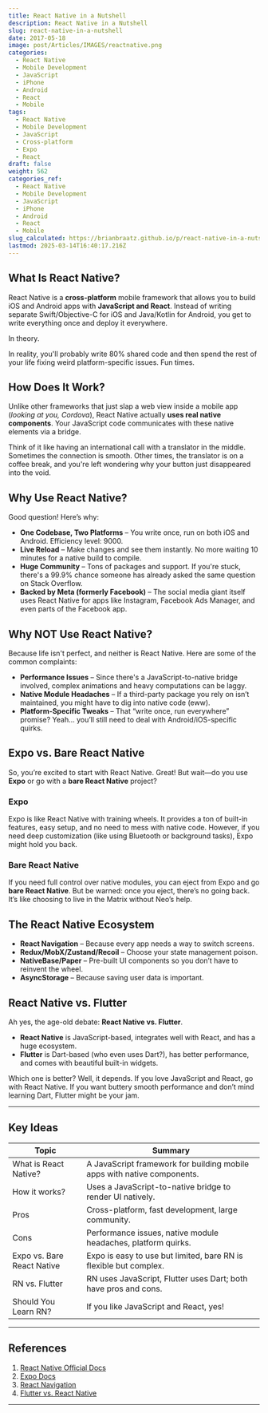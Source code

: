```yaml
---
title: React Native in a Nutshell
description: React Native in a Nutshell
slug: react-native-in-a-nutshell
date: 2017-05-18
image: post/Articles/IMAGES/reactnative.png
categories:
  - React Native
  - Mobile Development
  - JavaScript
  - iPhone
  - Android
  - React
  - Mobile
tags:
  - React Native
  - Mobile Development
  - JavaScript
  - Cross-platform
  - Expo
  - React
draft: false
weight: 562
categories_ref:
  - React Native
  - Mobile Development
  - JavaScript
  - iPhone
  - Android
  - React
  - Mobile
slug_calculated: https://brianbraatz.github.io/p/react-native-in-a-nutshell
lastmod: 2025-03-14T16:40:17.216Z
---
```

<!-- 
# React Native in a Nutshell

Alright, folks, let's talk about **React Native**—the magical unicorn that lets you build mobile apps using JavaScript. Sounds like a dream, right? Well, kinda. -->

## What Is React Native?

React Native is a **cross-platform** mobile framework that allows you to build iOS and Android apps with **JavaScript and React**. Instead of writing separate Swift/Objective-C for iOS and Java/Kotlin for Android, you get to write everything once and deploy it everywhere.

In theory.

In reality, you'll probably write 80% shared code and then spend the rest of your life fixing weird platform-specific issues. Fun times.

## How Does It Work?

Unlike other frameworks that just slap a web view inside a mobile app (*looking at you, Cordova*), React Native actually **uses real native components**. Your JavaScript code communicates with these native elements via a bridge.

Think of it like having an international call with a translator in the middle. Sometimes the connection is smooth. Other times, the translator is on a coffee break, and you're left wondering why your button just disappeared into the void.

## Why Use React Native?

Good question! Here’s why:

* **One Codebase, Two Platforms** – You write once, run on both iOS and Android. Efficiency level: 9000.
* **Live Reload** – Make changes and see them instantly. No more waiting 10 minutes for a native build to compile.
* **Huge Community** – Tons of packages and support. If you're stuck, there's a 99.9% chance someone has already asked the same question on Stack Overflow.
* **Backed by Meta (formerly Facebook)** – The social media giant itself uses React Native for apps like Instagram, Facebook Ads Manager, and even parts of the Facebook app.

## Why NOT Use React Native?

Because life isn't perfect, and neither is React Native. Here are some of the common complaints:

* **Performance Issues** – Since there's a JavaScript-to-native bridge involved, complex animations and heavy computations can be laggy.
* **Native Module Headaches** – If a third-party package you rely on isn’t maintained, you might have to dig into native code (eww).
* **Platform-Specific Tweaks** – That “write once, run everywhere” promise? Yeah… you’ll still need to deal with Android/iOS-specific quirks.

## Expo vs. Bare React Native

So, you’re excited to start with React Native. Great! But wait—do you use **Expo** or go with a **bare React Native** project?

### Expo

Expo is like React Native with training wheels. It provides a ton of built-in features, easy setup, and no need to mess with native code. However, if you need deep customization (like using Bluetooth or background tasks), Expo might hold you back.

### Bare React Native

If you need full control over native modules, you can eject from Expo and go **bare React Native**. But be warned: once you eject, there’s no going back. It’s like choosing to live in the Matrix without Neo’s help.

## The React Native Ecosystem

* **React Navigation** – Because every app needs a way to switch screens.
* **Redux/MobX/Zustand/Recoil** – Choose your state management poison.
* **NativeBase/Paper** – Pre-built UI components so you don’t have to reinvent the wheel.
* **AsyncStorage** – Because saving user data is important.

## React Native vs. Flutter

Ah yes, the age-old debate: **React Native vs. Flutter**.

* **React Native** is JavaScript-based, integrates well with React, and has a huge ecosystem.
* **Flutter** is Dart-based (who even uses Dart?), has better performance, and comes with beautiful built-in widgets.

Which one is better? Well, it depends. If you love JavaScript and React, go with React Native. If you want buttery smooth performance and don’t mind learning Dart, Flutter might be your jam.

<!-- ## Should You Learn React Native in 2026?

If you’re a JavaScript/React dev, React Native is a solid skill to have in your toolbox. It’s **not perfect**, but it’s getting better every year.

If you’re starting fresh with mobile dev, consider the trade-offs and choose wisely. Either way, you’ll end up Googling “why is my app crashing?” at 3 AM. -->

***

## Key Ideas

| Topic                      | Summary                                                                 |
| -------------------------- | ----------------------------------------------------------------------- |
| What is React Native?      | A JavaScript framework for building mobile apps with native components. |
| How it works?              | Uses a JavaScript-to-native bridge to render UI natively.               |
| Pros                       | Cross-platform, fast development, large community.                      |
| Cons                       | Performance issues, native module headaches, platform quirks.           |
| Expo vs. Bare React Native | Expo is easy to use but limited, bare RN is flexible but complex.       |
| RN vs. Flutter             | RN uses JavaScript, Flutter uses Dart; both have pros and cons.         |
| Should You Learn RN?       | If you like JavaScript and React, yes!                                  |

***

## References

1. [React Native Official Docs](https://reactnative.dev/)
2. [Expo Docs](https://docs.expo.dev/)
3. [React Navigation](https://reactnavigation.org/)
4. [Flutter vs. React Native](https://www.freecodecamp.org/news/react-native-vs-flutter/)

***

